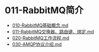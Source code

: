 # 011-RabbitMQ简介

-  [010-RabbitMQ基础概念.md](010-RabbitMQ基础概念.md) 
-  [011-RabbitMQ交换器、路由键、绑定.md](011-RabbitMQ交换器、路由键、绑定.md) 
-  [020-RabbitMQ工作流程.md](020-RabbitMQ工作流程.md) 
-  [030-AMQP协议介绍.md](030-AMQP协议介绍.md) 

